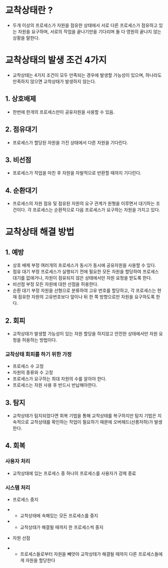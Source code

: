 # 교착상태란 ?
- 두개 이상의 프로세스가 자원을 점유한 상태에서 서로 다른 프로세스가 점유하고 있는 자원을 요구하며, 서로의 작업을 끝나기만을 기다리며  둘 다 영원히 끝나지 않는 상황을 말한다.

# 교착상태의 발생 조건 4가지
- 교착상태는 4가지 조건이 모두 만족되는 경우에 발생할 가능성이 있으며, 하나라도 만족하지 않으면 교착상태가 발생하지 않는다.

## 1. 상호배제
- 한번에 한개의 프로세스만이 공유자원을 사용할 수 있음.

## 2. 점유대기
- 프로세스가 할당된 자원을 가진 상태에서 다른 자원을 기다린다.

## 3. 비선점
- 프로세스가 작업을 마친 후 자원을 자발적으로 반환할 때까지 기다린다.

## 4. 순환대기
- 프로세스의 자원 점유 및 점유된 자원의 요구 관계가 원형을 이루면서 대기하는 조건이다. 각 프로세스는 순환적으로 다음 프로세스가 요구하는 자원을 가지고 있다.

# 교착상태 해결 방법

## 1. 예방
- 상호 배제 부정
  여러개의 프로세스가 동시가 동시에 공유자원을 사용할 수 있다.
- 점유 대기 부정
  프로세스가 실행되기 전에 필요한 모든 자원을 할당하여 프로세스 대기를 없애거나, 자원이 점유되지 않은 상태에서만 자원 요청을 받도록 한다.
- 비선점 부정
  모든 자원에 대한 선점을 허용한다.
- 순환 대기 부정
  자원을 선형으로 분류하여 고유 번호를 할당하고, 각 프로세스는 현재 점유한 자원의 고유번호보다 앞이나 뒤 한 쪽 방향으로만 자원을 요구하도록 한다.

## 2. 회피

- 교착상태가 발생할 가능성이 있는 자원 할당을 하지않고 안전한 상태에서만 자원 요청을 허용하는 방법이다.

### 교착상태 회피를 하기 위한 가정

- 프로세스 수 고정
- 자원의 종류와 수 고정
- 프로세스가 요구하는 최대 자원의 수를 알아야 한다.
- 프로세스는 자원 사용 후 반드시 반납해야한다.

## 3. 탐지
- 교착상태가 탐지되었다면 회복 기법을 통해 교착상태를 복구하지만 탐지 기법은 지속적으로 교착상태를 확인하는 작업이 필요하기 때문에 오버헤드(선릉저하)가 발생한다.

## 4. 회복

### 사용자 처리

- 교착상태에 있는 프로세스 중 하나의 프로세스를 사용자가 강제 종료

### 시스템 처리

- 프로세스 중지
- - 교착상태에 속해있는 모든 프로세스를 중지
- - 교착상태가 해결될 때까지 한 프로세스씩 중지

- 자원 선점
- - 프로세스들로부터 자원을 빼앗아 교착상태가 해결될 때까지 다른 프로세스들에게 자원을 할당한다